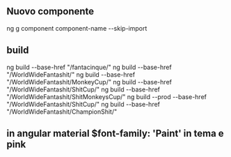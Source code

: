 ## Nuovo componente
ng g component component-name --skip-import

## build
ng build --base-href "/fantacinque/"
ng build --base-href "/WorldWideFantashit/"
ng build --base-href "/WorldWideFantashit/MonkeyCup/"
ng build --base-href "/WorldWideFantashit/ShitCup/"
ng build --base-href "/WorldWideFantashit/ShitMonkeysCup/"
ng build --prod --base-href "/WorldWideFantashit/ShitCup/"
ng build --base-href "/WorldWideFantashit/ChampionShit/"

## in angular material $font-family:  'Paint' in tema e pink